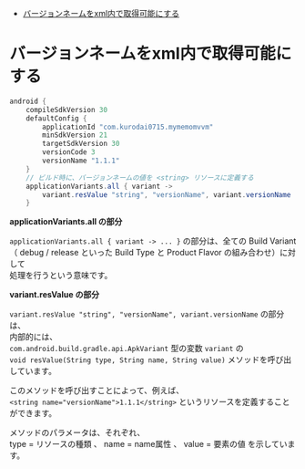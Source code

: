 <!-- TOC START min:1 max:3 link:true asterisk:false update:true -->
- [バージョンネームをxml内で取得可能にする](#バージョンネームをxml内で取得可能にする)
<!-- TOC END -->


# バージョンネームをxml内で取得可能にする

```java
android {
    compileSdkVersion 30
    defaultConfig {
        applicationId "com.kurodai0715.mymemomvvm"
        minSdkVersion 21
        targetSdkVersion 30
        versionCode 3
        versionName "1.1.1"
    }
    // ビルド時に、バージョンネームの値を <string> リソースに定義する
    applicationVariants.all { variant ->
        variant.resValue "string", "versionName", variant.versionName
    }
```


**applicationVariants.all の部分**

`applicationVariants.all { variant -> ... }` の部分は、全ての Build Variant  
（ debug / release といった Build Type と Product Flavor の組み合わせ）に対して  
処理を行うという意味です。


**variant.resValue の部分**

`variant.resValue "string", "versionName", variant.versionName` の部分は、  
内部的には、  
`com.android.build.gradle.api.ApkVariant` 型の変数 `variant` の  
`void resValue(String type, String name, String value)` メソッドを呼び出しています。

このメソッドを呼び出すことによって、例えば、  
`<string name="versionName">1.1.1</string>` というリソースを定義することができます。

メソッドのパラメータは、それぞれ、  
type = リソースの種類 、 name = name属性 、 value = 要素の値 を示しています。
